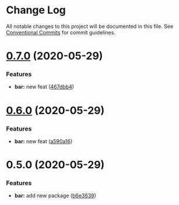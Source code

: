 # Change Log

All notable changes to this project will be documented in this file.
See [Conventional Commits](https://conventionalcommits.org) for commit guidelines.

# [0.7.0](https://github.com/aleserche-test/test-site/compare/@aleserche.test/bar@0.6.0...@aleserche.test/bar@0.7.0) (2020-05-29)


### Features

* **bar:** new feat ([467dbb4](https://github.com/aleserche-test/test-site/commit/467dbb4a029da24c7c502e95cae674ac5892651b))





# [0.6.0](https://github.com/aleserche-test/test-site/compare/@aleserche.test/bar@0.5.0...@aleserche.test/bar@0.6.0) (2020-05-29)


### Features

* **bar:** new feat ([a590a16](https://github.com/aleserche-test/test-site/commit/a590a161fbe513e8f6243b88465b3a3bf3e21dfc))





# 0.5.0 (2020-05-29)


### Features

* **bar:** add new package ([b6e3639](https://github.com/aleserche-test/test-site/commit/b6e3639ee62681ea3a61f85b655a995f3de8a533))
